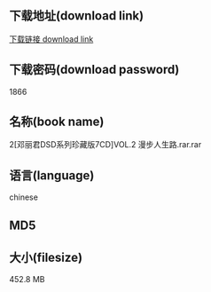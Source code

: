 ## 下载地址(download link)
[下载链接 download link](https://tutu365.netlify.app/?s=2%5B%E9%82%93%E4%B8%BD%E5%90%9BDSD%E7%B3%BB%E5%88%97%E7%8F%8D%E8%97%8F%E7%89%887CD%5DVOL.2+%E6%BC%AB%E6%AD%A5%E4%BA%BA%E7%94%9F%E8%B7%AF.rar)

## 下载密码(download password)
1866

## 名称(book name)
2[邓丽君DSD系列珍藏版7CD]VOL.2 漫步人生路.rar.rar

## 语言(language)
chinese

## MD5


## 大小(filesize)
452.8 MB

